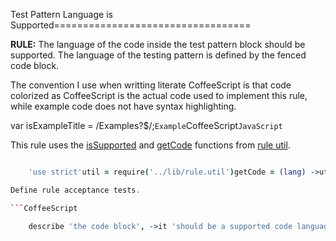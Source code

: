 Test Pattern Language is Supported==================================

**RULE:** The language of the code inside the test pattern block should be supported. The language of the testing pattern is defined by the fenced code block.

The convention I use when writting literate CoffeeScript is that code colorized as CoffeeScript is the actual code used to implement this rule, while example code does not have syntax highlighting.

var isExampleTitle = /Examples?$/;```Example```CoffeeScript``````JavaScript``````

This rule uses the [isSupported](../lib/rule.util.coffee.md#block-language-is-supported) and [getCode](../lib/rule.util.coffee.md#get-block-code) functions from [rule util](../lib/rule.util.coffee.md).

```CoffeeScript

    'use strict'util = require('../lib/rule.util')getCode = (lang) ->util.getCode "code-lang/#{lang}"```

Define rule acceptance tests.

```CoffeeScript

    describe 'the code block', ->it 'should be a supported code language', ->#validate based on languageblock = getCode 'javascript'expect(util.isSupported block.lang).toBe yesblock = getCode 'coffeescript'expect(util.isSupported block.lang).toBe yes```